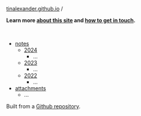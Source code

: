 [tinalexander.github.io](https://tinalexander.github.io/) /

**Learn more [about this site](https://tinalexander.github.io/notes/) and [how to get in touch](https://github.com/tinalexander#about-me).**

<br>

- [notes](https://tinalexander.github.io/notes/)
  - [2024](https://tinalexander.github.io/notes/2024/)
    - ...
  - [2023](https://tinalexander.github.io/notes/2023/)
    - ...
  - [2022](https://tinalexander.github.io/notes/2022/)
    - ...
- [attachments](https://github.com/tinalexander/tinalexander.github.io/tree/main/notes/attachments)
  - ...
 
Built from a [Github repository](https://github.com/tinalexander/tinalexander.github.io/tree/main/).
